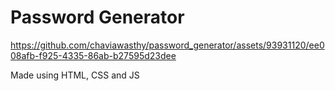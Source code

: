 # Password Generator

https://github.com/chaviawasthy/password_generator/assets/93931120/ee008afb-f925-4335-86ab-b27595d23dee

Made using HTML, CSS and JS
